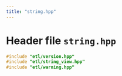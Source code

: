 ```yaml
---
title: "string.hpp"
---
```


# Header file `string.hpp`

``` cpp
#include "etl/version.hpp"
#include "etl/string_view.hpp"
#include "etl/warning.hpp"
```
